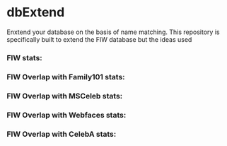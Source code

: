 # dbExtend
Enxtend your database on the basis of name matching. This repository is specifically built to extend the FIW database but the ideas used 

### FIW stats:

### FIW Overlap with Family101 stats:

### FIW Overlap with MSCeleb stats:

### FIW Overlap with Webfaces stats:

### FIW Overlap with CelebA stats:
